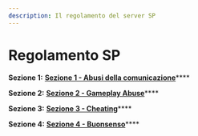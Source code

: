 ```yaml
---
description: Il regolamento del server SP
---
```


# Regolamento SP

**Sezione 1:** [**Sezione 1 - Abusi della comunicazione**](sezione-1-abusi-della-comunicazione/)\*\*\*\*

**Sezione 2:** [**Sezione 2 - Gameplay Abuse**](sezione-2-gameplay-abuse/)\*\*\*\*

**Sezione 3:** [**Sezione 3 - Cheating**](sezione-3-cheating/)\*\*\*\*

**Sezione 4:** [**Sezione 4 - Buonsenso**](sezione-4-buonsenso/)\*\*\*\*

